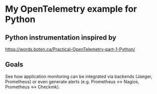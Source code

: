 # My OpenTelemetry example for Python

## Python instrumentation inspired by
https://words.boten.ca/Practical-OpenTelemetry-part-1-Python/

## Goals
See how application monitoring can be integrated via backends (Jaeger, Prometheus)
or even generate alerts (e.g. Prometheus <-> Nagios, Prometheus <-> Checkmk).

